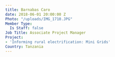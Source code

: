 ```yaml
---
title: Barnabas Caro
date: 2018-06-01 20:00:00 Z
Photo: "/uploads/IMG_1710.JPG"
Member Type:
  Is Staff: false
Job Title: Associate Project Manager
Project:
- 'Informing rural electrification: Mini Grids'
Country: Tanzania
---
```


